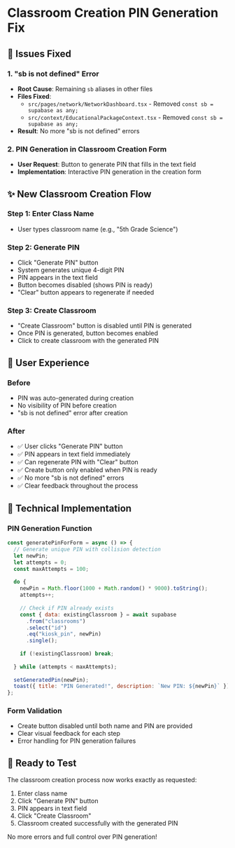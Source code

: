 # Classroom Creation PIN Generation Fix

## 🔧 **Issues Fixed**

### 1. **"sb is not defined" Error**
- **Root Cause**: Remaining `sb` aliases in other files
- **Files Fixed**:
  - `src/pages/network/NetworkDashboard.tsx` - Removed `const sb = supabase as any;`
  - `src/context/EducationalPackageContext.tsx` - Removed `const sb = supabase as any;`
- **Result**: No more "sb is not defined" errors

### 2. **PIN Generation in Classroom Creation Form**
- **User Request**: Button to generate PIN that fills in the text field
- **Implementation**: Interactive PIN generation in the creation form

## ✨ **New Classroom Creation Flow**

### **Step 1: Enter Class Name**
- User types classroom name (e.g., "5th Grade Science")

### **Step 2: Generate PIN**
- Click "Generate PIN" button
- System generates unique 4-digit PIN
- PIN appears in the text field
- Button becomes disabled (shows PIN is ready)
- "Clear" button appears to regenerate if needed

### **Step 3: Create Classroom**
- "Create Classroom" button is disabled until PIN is generated
- Once PIN is generated, button becomes enabled
- Click to create classroom with the generated PIN

## 🎯 **User Experience**

### **Before**
- PIN was auto-generated during creation
- No visibility of PIN before creation
- "sb is not defined" error after creation

### **After**
- ✅ User clicks "Generate PIN" button
- ✅ PIN appears in text field immediately
- ✅ Can regenerate PIN with "Clear" button
- ✅ Create button only enabled when PIN is ready
- ✅ No more "sb is not defined" errors
- ✅ Clear feedback throughout the process

## 🔧 **Technical Implementation**

### **PIN Generation Function**
```javascript
const generatePinForForm = async () => {
  // Generate unique PIN with collision detection
  let newPin;
  let attempts = 0;
  const maxAttempts = 100;
  
  do {
    newPin = Math.floor(1000 + Math.random() * 9000).toString();
    attempts++;
    
    // Check if PIN already exists
    const { data: existingClassroom } = await supabase
      .from("classrooms")
      .select("id")
      .eq("kiosk_pin", newPin)
      .single();
      
    if (!existingClassroom) break;
    
  } while (attempts < maxAttempts);
  
  setGeneratedPin(newPin);
  toast({ title: "PIN Generated!", description: `New PIN: ${newPin}` });
};
```

### **Form Validation**
- Create button disabled until both name and PIN are provided
- Clear visual feedback for each step
- Error handling for PIN generation failures

## 🚀 **Ready to Test**

The classroom creation process now works exactly as requested:
1. Enter class name
2. Click "Generate PIN" button
3. PIN appears in text field
4. Click "Create Classroom"
5. Classroom created successfully with the generated PIN

No more errors and full control over PIN generation!
